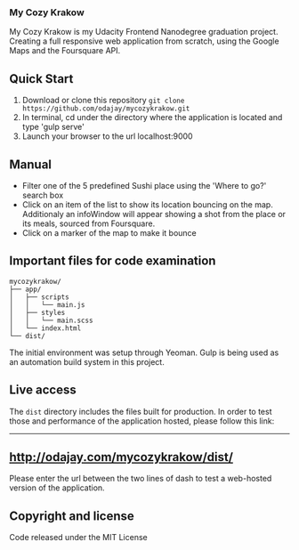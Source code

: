 <div margin="auto"><p align="center"><h3>My Cozy Krakow</h3></p></div>

My Cozy Krakow is my Udacity Frontend Nanodegree graduation project. Creating a full responsive web application from scratch, using the Google Maps and the Foursquare API.

## Quick Start

1. Download or clone this repository `git clone https://github.com/odajay/mycozykrakow.git`
2. In terminal, cd under the directory where the application is located and type 'gulp serve'
3. Launch your browser to the url localhost:9000

## Manual

- Filter one of the 5 predefined Sushi place using the 'Where to go?' search box
- Click on an item of the list to show its location bouncing on the map. Additionaly an infoWindow will appear showing a shot from the place or its meals, sourced from Foursquare.
- Click on a marker of the map to make it bounce

## Important files for code examination

```
mycozykrakow/
├── app/
│   ├── scripts
│   │   └── main.js
│   ├── styles
│   │   └── main.scss
│   └── index.html
└── dist/
```

The initial environment was setup through Yeoman. Gulp is being used as an automation build system in this project.

## Live access

The `dist` directory includes the files built for production. In order to test those and performance of the application hosted, please follow this link:

-------------------------------------
http://odajay.com/mycozykrakow/dist/
-------------------------------------

 Please enter the url between the two lines of dash to test a web-hosted version of the application.

## Copyright and license

Code released under the MIT License